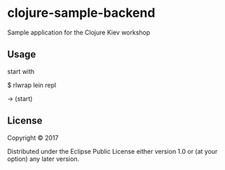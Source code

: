 # clojure-sample-backend

Sample application for the Clojure Kiev workshop

## Usage

start with

   $ rlwrap lein repl
   
   -> (start)

## License

Copyright © 2017

Distributed under the Eclipse Public License either version 1.0 or (at
your option) any later version.

